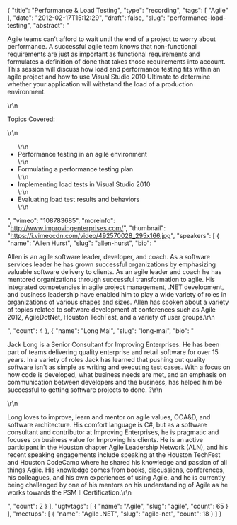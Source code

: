 {
  "title": "Performance & Load Testing",
  "type": "recording",
  "tags": [
    "Agile"
  ],
  "date": "2012-02-17T15:12:29",
  "draft": false,
  "slug": "performance-load-testing",
  "abstract": "<p>Agile teams can&rsquo;t afford to wait until the end of a project to worry about performance. A successful agile team knows that non-functional requirements are just as important as functional requirements and formulates a definition of done that takes those requirements into account. This session will discuss how load and performance testing fits within an agile project and how to use Visual Studio 2010 Ultimate to determine whether your application will withstand the load of a production environment.</p>\r\n<p>Topics Covered:</p>\r\n<ul>\r\n<li>Performance testing in an agile environment</li>\r\n<li>Formulating a performance testing plan</li>\r\n<li>Implementing load tests in Visual Studio 2010</li>\r\n<li>Evaluating load test results and behaviors</li>\r\n</ul>",
  "vimeo": "108783685",
  "moreinfo": "http://www.improvingenterprises.com/",
  "thumbnail": "https://i.vimeocdn.com/video/492570028_295x166.jpg",
  "speakers": [
    {
      "name": "Allen Hurst",
      "slug": "allen-hurst",
      "bio": "<p>Allen is an agile software leader, developer, and coach. As a software services leader he has grown successful organizations by emphasizing valuable software delivery to clients. As an agile leader and coach he has mentored organizations through successful transformation to agile. His integrated competencies in agile project management, .NET development, and business leadership have enabled him to play a wide variety of roles in organizations of various shapes and sizes. Allen has spoken about a variety of topics related to software development at conferences such as Agile 2012, AgileDotNet, Houston TechFest, and a variety of user groups.\r\n</p>",
      "count": 4
    },
    {
      "name": "Long Mai",
      "slug": "long-mai",
      "bio": "<p>Jack Long is a Senior Consultant for Improving Enterprises. He has been part of teams delivering quality enterprise and retail software for over 15 years. In a variety of roles Jack has learned that pushing out quality software isn't as simple as writing and executing test cases. With a focus on how code is developed, what business needs are met, and an emphasis on communication between developers and the business, has helped him be successful to getting software projects to done. ?\r\n</p>\r\n<p>Long loves to improve, learn and mentor on agile values, OOA&D, and software architecture. His comfort language is C#, but as a software consultant and contributor at Improving Enterprises, he is pragmatic and focuses on business value for Improving his clients. He is an active participant in the Houston chapter Agile Leadership Network (ALN), and his recent speaking engagements include speaking at the Houston TechFest and Houston CodeCamp where he shared his knowledge and passion of all things Agile. His knowledge comes from books, discussions, conferences, his colleagues, and his own experiences of using Agile, and he is currently being challenged by one of his mentors on his understanding of Agile as he works towards the PSM II Certification.\r\n</p>",
      "count": 2
    }
  ],
  "ugtvtags": [
    {
      "name": "Agile",
      "slug": "agile",
      "count": 65
    }
  ],
  "meetups": [
    {
      "name": "Agile .NET",
      "slug": "agile-net",
      "count": 18
    }
  ]
}